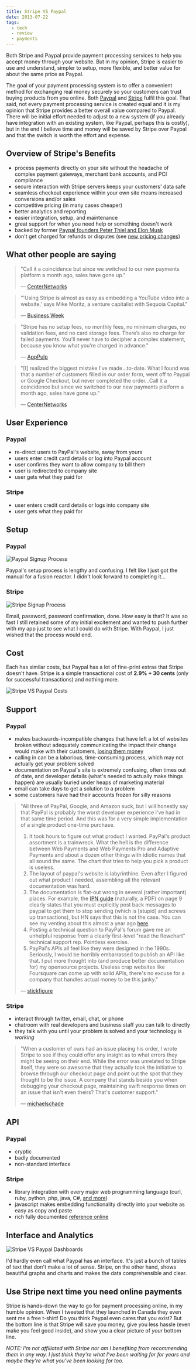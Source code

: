 ```yaml
---
title: Stripe VS Paypal
date: 2013-07-22
tags:
  - tech
  - review
  - payments
---
```


Both Stripe and Paypal provide payment processing services to help
you accept money through your website. But in my opinion, Stripe is
easier to use and understand, simpler to setup, more flexible, and
better value for about the same price as Paypal.

The goal of your payment processing system is to offer a convenient
method for exchanging real money securely so your customers can trust
buying products from you online. Both [Paypal](https://paypal.com/)
and [Stripe](https://stripe.com/) fulfil this goal. That said, not every
payment processing service is created equal and it is my opinion that Stripe
provides a better overall value compared to Paypal. There will be initial effort
needed to adjust to a new system (if you already have integration with an existing
system, like Paypal, perhaps this is costly), but in the end I believe
time and money will be saved by Stripe over Paypal and that the switch
is worth the effort and expense.


Overview of Stripe's Benefits
-----------------------------

- process payments directly on your site without the headache of
complex payment gateways, merchant bank accounts, and PCI compliance
- secure interaction with Stripe servers keeps your customers' data safe
- seamless checkout experience within your own site means increased conversions and/or sales
- competitive pricing (in many cases cheaper)
- better analytics and reporting
- easier integration, setup, and maintenance
- great support for when you need help or something doesn't work
- backed by former [Paypal founders Peter Thiel and Elon Musk](https://www.fastcompany.com/1813087/inside-stripe-paypal-competitor-backed-paypal-founders-peter-thiel-elon-musk)
- don't get charged for refunds or disputes (see [new pricing changes](https://stripe.com/blog/a-pricing-update))


What other people are saying
----------------------------

> "Call it a coincidence but since we switched to our new payments platform
> a month ago, sales have gone up."
>
> — [CenterNetworks](http://www.centernetworks.com/stripe-from-paypal-google-checkout/)

> "'Using Stripe is almost as easy as embedding a YouTube
> video into a website,' says Mike Moritz, a venture capitalist with
> Sequoia Capital."
>
> — [Business Week](https://www.businessweek.com/articles/2012-02-23/stripe-aims-to-reinvent-e-payments)

> "Stripe has no setup fees, no monthly fees, no minimum
> charges, no validation fees, and no card storage fees. There’s also no
> charge for failed payments. You’ll never have to decipher a complex
> statement, because you know what you’re charged in advance."
>
> — [AppPulp](http://www.apppulp.com/article/stripe-vs-paypal-online-payment-disrupt/)

> "[I] realized the biggest mistake I’ve made...to-date.
> What I found was that a number of customers filled in our order form,
> went off to Paypal or Google Checkout, but never completed the
> order...Call it a coincidence but since we switched to our new payments
> platform a month ago, sales have gone up."
>
> — [CenterNetworks](http://www.centernetworks.com/stripe-from-paypal-google-checkout)


User Experience
---------------

### Paypal

- re-direct users to PayPal's website, away from yours
- users enter credit card details or log into Paypal account
- user confirms they want to allow company to bill them
- user is redirected to company site
- user gets what they paid for

### Stripe

- user enters credit card details or logs into company site
- user gets what they paid for


Setup
-----

### Paypal

![Paypal Signup Process](/images/words/articles/stripe_vs_paypal_paypal_signup_process.jpg)

Paypal's setup process is lengthy and confusing. I felt like I just
got the manual for a fusion reactor. I didn't look forward to completing it...

### Stripe

![Stripe Signup Process](/images/words/articles/stripe_vs_paypal_stripe_signup_process.jpg)

Email, password, password confirmation, done. How easy is that? It
was so fast I still retained some of my initial excitement and wanted to push
further with my app just to see what I could do with Stripe. With
Paypal, I just wished that the process would end.


Cost
----

Each has similar costs, but Paypal has a lot of fine-print extras
that Stripe doesn't have. Stripe is a simple transactional cost of
**2.9% + 30 cents** (only for successful transactions) and nothing more.

![Stripe VS Paypal Costs](/images/words/articles/stripe_vs_paypal_costs.jpg)


Support
-------

### Paypal

- makes backwards-incompatible changes that have left a lot of
  websites broken without adequately communicating the impact their change
  would make with their customers, [losing them money](https://gc-taylor.com/blog/2011/12/8/why-we-ditched-paypal-stripe/)
- calling in can be a laborious, time-consuming process, which may not actually get your problem solved
- documentation on Paypal's site is extremely confusing, often times
  out of date, and developer details (what's needed to actually make
  things happen) are usually buried under heaps of marketing material
- email can take days to get a solution to a problem
- some customers have had their accounts frozen for silly reasons

> "All three of PayPal, Google, and Amazon suck, but I will honestly say that
> PayPal is probably the worst developer experience I've had in that same time
> period. And this was for a very simple implementation of a single product
> one-time purchase.
>
> 1. It took hours to figure out what product I wanted. PayPal's product
>   assortment is a trainwreck. What the hell is the difference between Web
>   Payments and Web Payments Pro and Adaptive Payments and about a dozen
>   other things with idiotic names that all sound the same. The chart that
>   tries to help you pick a product is useless.
> 2. The layout of paypal's website is labyrinthine. Even after I figured
>   out what product I needed, assembling all the relevant documentation was hard.
> 3. The documentation is flat-out wrong in several (rather important) places.
>   For example, the [IPN guide](https://cms.paypal.com/cms_content/GB/en_GB/files/developer/IPNGuide.pdf)
>   (naturally, a PDF) on page 9 clearly states that you must explicitly
>   post back messages to paypal to get them to stop sending (which is
>   [stupid] and screws up transactions), but HN says that this is not the
>   case. You can see my venting about this almost a year ago [here](http://news.ycombinator.com/item?id=2341119).
> 4. Posting a technical question to PayPal's forum gave me an unhelpful
>   response from a clearly first-level "read the flowchart" technical
>   support rep. Pointless exercise.
> 5. PayPal's APIs all feel like they were designed in the 1990s.
>   Seriously, I would be horribly embarrassed to publish an API like that. I
>   put more thought into (and produce better documentation for) my
>   opensource projects. Useless crap websites like Foursquare can come up
>   with solid APIs, there's no excuse for a company that handles actual
>   money to be this janky."
>
> — [stickfigure](http://news.ycombinator.com/item?id=3331556)

### Stripe

- interact through twitter, email, chat, or phone
- chatroom with real developers and business staff you can talk to directly
- they talk with you until your problem is solved and your technology is *working*

> "When a customer of ours had an issue placing his order, I
> wrote Stripe to see if they could offer any insight as to what errors
> they might be seeing on their end. While the error was unrelated to
> Stripe itself, they were so awesome that they actually took the
> initiative to browse through our checkout page and point out the spot
> that they thought to be the issue. A company that stands beside you when
> debugging your checkout page, maintaining swift response times on an
> issue that isn't even theirs? That's customer support."
>
> — [michaelschade](http://news.ycombinator.com/item?id=3331556)


API
---

### Paypal

- cryptic
- badly documented
- non-standard interface

### Stripe

- library integration with every major web programming language (curl, ruby,
  python, php, java, C#, [and more](https://stripe.com/docs/libraries))
- javascript makes embedding functionality directly into your website as easy as copy and paste
- rich fully documented [reference online](https://stripe.com/docs)


Interface and Analytics
-----------------------

![Stripe VS Paypal Dashboards](stripe_vs_paypal_dashboards.jpg)

I'd hardly even call what Paypal has an interface. It's just a bunch
of tables of text that don't make a lot of sense. Stripe, on the other
hand, shows beautiful graphs and charts and makes the data
comprehensible and clear.


Use Stripe next time you need online payments
---------------------------------------------

Stripe is hands-down the way to go for payment processing online, in
my humble opinion. When I tweeted that they launched in Canada they even
sent me a free t-shirt! Do you think Paypal even cares that you exist?
But the bottom line is that Stripe will save you money, give you less
hassle (even make you feel good inside), and show you a clear picture of
*your* bottom line.

*NOTE: I'm not affiliated with Stripe nor am I benefiting from
recommending them in any way. I just think they're what I've been
waiting for for years and maybe they're what you've been looking for
too.*

